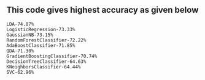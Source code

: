 ## This code gives highest accuracy as given below

```
LDA-74.07%
LogisticRegression-73.33%
GaussianNB-73.15%
RandomForestClassifier-72.22%
AdaBoostClassifier-71.85%
QDA-71.30%
GradientBoostingClassifier-70.74%
DecisionTreeClassifier-64.63%
KNeighborsClassifier-64.44%
SVC-62.96%


```
